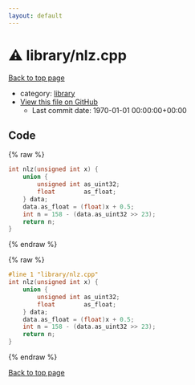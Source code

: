 ```yaml
---
layout: default
---
```


<!-- mathjax config similar to math.stackexchange -->
<script type="text/javascript" async
  src="https://cdnjs.cloudflare.com/ajax/libs/mathjax/2.7.5/MathJax.js?config=TeX-MML-AM_CHTML">
</script>
<script type="text/x-mathjax-config">
  MathJax.Hub.Config({
    TeX: { equationNumbers: { autoNumber: "AMS" }},
    tex2jax: {
      inlineMath: [ ['$','$'] ],
      processEscapes: true
    },
    "HTML-CSS": { matchFontHeight: false },
    displayAlign: "left",
    displayIndent: "2em"
  });
</script>

<script type="text/javascript" src="https://cdnjs.cloudflare.com/ajax/libs/jquery/3.4.1/jquery.min.js"></script>
<script src="https://cdn.jsdelivr.net/npm/jquery-balloon-js@1.1.2/jquery.balloon.min.js" integrity="sha256-ZEYs9VrgAeNuPvs15E39OsyOJaIkXEEt10fzxJ20+2I=" crossorigin="anonymous"></script>
<script type="text/javascript" src="../../assets/js/copy-button.js"></script>
<link rel="stylesheet" href="../../assets/css/copy-button.css" />


# :warning: library/nlz.cpp

<a href="../../index.html">Back to top page</a>

* category: <a href="../../index.html#d521f765a49c72507257a2620612ee96">library</a>
* <a href="{{ site.github.repository_url }}/blob/master/library/nlz.cpp">View this file on GitHub</a>
    - Last commit date: 1970-01-01 00:00:00+00:00




## Code

<a id="unbundled"></a>
{% raw %}
```cpp
int nlz(unsigned int x) {
	union {
		unsigned int as_uint32;
		float        as_float;
	} data;
	data.as_float = (float)x + 0.5;
	int n = 158 - (data.as_uint32 >> 23);
	return n;
}

```
{% endraw %}

<a id="bundled"></a>
{% raw %}
```cpp
#line 1 "library/nlz.cpp"
int nlz(unsigned int x) {
	union {
		unsigned int as_uint32;
		float        as_float;
	} data;
	data.as_float = (float)x + 0.5;
	int n = 158 - (data.as_uint32 >> 23);
	return n;
}

```
{% endraw %}

<a href="../../index.html">Back to top page</a>

